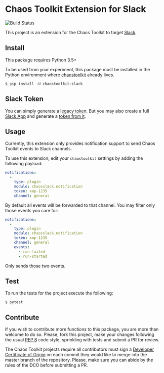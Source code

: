 # Chaos Toolkit Extension for Slack

[![Build Status](https://travis-ci.org/chaostoolkit-incubator/chaostoolkit-slack.svg?branch=master)](https://travis-ci.org/chaostoolkit-incubator/chaostoolkit-slack)

This project is an extension for the Chaos Toolkit to target [Slack][slack].

[slack]: https://slack.com/

## Install

This package requires Python 3.5+

To be used from your experiment, this package must be installed in the Python
environment where [chaostoolkit][] already lives.

[chaostoolkit]: https://github.com/chaostoolkit/chaostoolkit

```
$ pip install -U chaostoolkit-slack
```

## Slack Token

You can simply generate a [legacy token][legtok]. But you may also create a
full [Slack App][slackapp] and generate a [token from it][slacktok].

[legtok]: https://api.slack.com/custom-integrations/legacy-tokens
[slackapp]: https://api.slack.com/slack-apps
[slacktok]: https://api.slack.com/docs/token-types

## Usage

Currently, this extension only provides notification support to send Chaos
Toolkit events to Slack channels.

To use this extension, edit your `chaostoolkit` settings by adding the
following payload:

```yaml
notifications:
  -
    type: plugin
    module: chaosslack.notification
    token: xop-1235
    channel: general
```

By default all events will be forwarded to that channel. You may filter only
those events you care for:


```yaml
notifications:
  -
    type: plugin
    module: chaosslack.notification
    token: xop-1235
    channel: general
    events:
      - run-failed
      - run-started
```

Only sends those two events.

## Test

To run the tests for the project execute the following:

```
$ pytest
```

## Contribute

If you wish to contribute more functions to this package, you are more than
welcome to do so. Please, fork this project, make your changes following the
usual [PEP 8][pep8] code style, sprinkling with tests and submit a PR for
review.

[pep8]: https://pycodestyle.readthedocs.io/en/latest/

The Chaos Toolkit projects require all contributors must sign a
[Developer Certificate of Origin][dco] on each commit they would like to merge
into the master branch of the repository. Please, make sure you can abide by
the rules of the DCO before submitting a PR.

[dco]: https://github.com/probot/dco#how-it-works